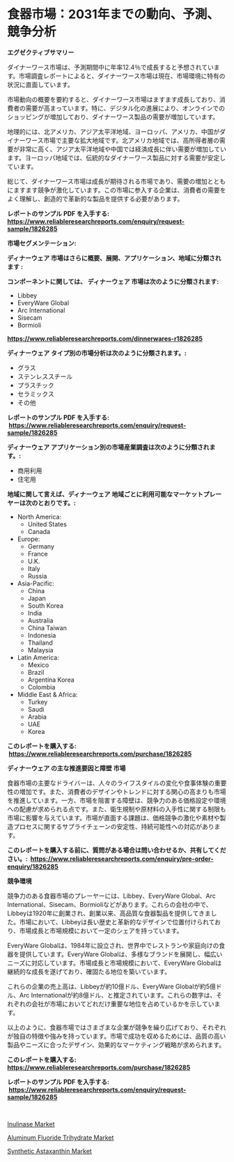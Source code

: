 <p><h1>食器市場：2031年までの動向、予測、競争分析</h1></p><p><strong>エグゼクティブサマリー</strong></p>
<p><p>ダイナーワース市場は、予測期間中に年率12.4％で成長すると予想されています。市場調査レポートによると、ダイナーワース市場は現在、市場環境に特有の状況に直面しています。</p><p>市場動向の概要を要約すると、ダイナーワース市場はますます成長しており、消費者の需要が高まっています。特に、デジタル化の進展により、オンラインでのショッピングが増加しており、ダイナーワース製品の需要が増加しています。</p><p>地理的には、北アメリカ、アジア太平洋地域、ヨーロッパ、アメリカ、中国がダイナーワース市場で主要な拡大地域です。北アメリカ地域では、高所得者層の需要が非常に高く、アジア太平洋地域や中国では経済成長に伴い需要が増加しています。ヨーロッパ地域では、伝統的なダイナーワース製品に対する需要が安定しています。</p><p>総じて、ダイナーワース市場は成長が期待される市場であり、需要の増加とともにますます競争が激化しています。この市場に参入する企業は、消費者の需要をよく理解し、創造的で革新的な製品を提供する必要があります。</p></p>
<p><strong>レポートのサンプル PDF を入手する: <a href="https://www.reliableresearchreports.com/enquiry/request-sample/1826285">https://www.reliableresearchreports.com/enquiry/request-sample/1826285</a></strong></p>
<p><strong>市場セグメンテーション:</strong></p>
<p><strong> ディナーウェア 市場はさらに概要、展開、アプリケーション、地域に分類されます :</strong></p>
<p><strong>コンポーネントに関しては、 ディナーウェア 市場は次のように分類されます: &nbsp;</strong></p>
<p><ul><li>Libbey</li><li>EveryWare Global</li><li>Arc International</li><li>Sisecam</li><li>Bormioli</li></ul></p>
<p><strong><a href="https://www.reliableresearchreports.com/dinnerwares-r1826285">https://www.reliableresearchreports.com/dinnerwares-r1826285</a></strong></p>
<p><strong> ディナーウェア タイプ別の市場分析は次のように分類されます。:</strong></p>
<p><ul><li>グラス</li><li>ステンレススチール</li><li>プラスチック</li><li>セラミックス</li><li>その他</li></ul></p>
<p><strong>レポートのサンプル PDF を入手する: &nbsp;<a href="https://www.reliableresearchreports.com/enquiry/request-sample/1826285">https://www.reliableresearchreports.com/enquiry/request-sample/1826285</a></strong></p>
<p><strong> ディナーウェア アプリケーション別の市場産業調査は次のように分類されます。:</strong></p>
<p><ul><li>商用利用</li><li>住宅用</li></ul></p>
<p><strong>地域に関して言えば、ディナーウェア 地域ごとに利用可能なマーケットプレーヤーは次のとおりです。:</strong></p>
<p><ul>
    <li>
        North America:
        <ul>
            <li>United States</li>
            <li>Canada</li>
        </ul>
    </li>
    <li>
        Europe:
        <ul>
            <li>Germany</li>
            <li>France</li>
            <li>U.K.</li>
            <li>Italy</li>
            <li>Russia</li>
        </ul>
    </li>
    <li>
        Asia-Pacific:
        <ul>
            <li>China</li>
            <li>Japan</li>
            <li>South Korea</li>
            <li>India</li>
            <li>Australia</li>
            <li>China Taiwan</li>
            <li>Indonesia</li>
            <li>Thailand</li>
            <li>Malaysia</li>
        </ul>
    </li>
    <li>
        Latin America:
        <ul>
            <li>Mexico</li>
            <li>Brazil</li>
            <li>Argentina Korea</li>
            <li>Colombia</li>
        </ul>
    </li>
    <li>
        Middle East & Africa:
        <ul>
            <li>Turkey</li>
            <li>Saudi</li>
            <li>Arabia</li>
            <li>UAE</li>
            <li>Korea</li>
        </ul>
    </li>
    </ul></p>
<p><strong>このレポートを購入する: &nbsp;<a href="https://www.reliableresearchreports.com/purchase/1826285">https://www.reliableresearchreports.com/purchase/1826285</a></strong></p>
<p><strong>ディナーウェア の主な推進要因と障壁 市場</strong></p>
<p><p>食器市場の主要なドライバーは、人々のライフスタイルの変化や食事体験の重要性の増加です。また、消費者のデザインやトレンドに対する関心の高まりも市場を推進しています。一方、市場を阻害する障壁は、競争力のある価格設定や環境への配慮が求められる点です。また、衛生規制や原材料の入手性に関する制限も市場に影響を与えています。市場が直面する課題は、価格競争の激化や素材や製造プロセスに関するサプライチェーンの安定性、持続可能性への対応があります。</p></p>
<p><strong>このレポートを購入する前に、質問がある場合は問い合わせるか、共有してください。:&nbsp; <a href="https://www.reliableresearchreports.com/enquiry/pre-order-enquiry/1826285">https://www.reliableresearchreports.com/enquiry/pre-order-enquiry/1826285</a></strong></p>
<p><strong>競争環境</strong></p>
<p><p>競争力のある食器市場のプレーヤーには、Libbey、EveryWare Global、Arc International、Sisecam、Bormioliなどがあります。これらの会社の中で、Libbeyは1920年に創業され、創業以来、高品質な食器製品を提供してきました。市場において、Libbeyは長い歴史と革新的なデザインで位置付けられており、市場成長と市場規模において一定のシェアを持っています。</p><p>EveryWare Globalは、1984年に設立され、世界中でレストランや家庭向けの食器を提供しています。EveryWare Globalは、多様なブランドを展開し、幅広いニーズに対応しています。市場成長と市場規模において、EveryWare Globalは継続的な成長を遂げており、確固たる地位を築いています。</p><p>これらの企業の売上高は、Libbeyが約10億ドル、EveryWare Globalが約5億ドル、Arc Internationalが約8億ドル、と推定されています。これらの数字は、それぞれの会社が市場においてどれだけ重要な地位を占めているかを示しています。</p><p>以上のように、食器市場ではさまざまな企業が競争を繰り広げており、それぞれが独自の特徴や強みを持っています。市場で成功を収めるためには、品質の高い製品やニーズに合ったデザイン、効果的なマーケティング戦略が求められます。</p></p>
<p><strong>このレポートを購入する: &nbsp; <a href="https://www.reliableresearchreports.com/purchase/1826285">https://www.reliableresearchreports.com/purchase/1826285</a></strong></p>
<p><strong>レポートのサンプル PDF を入手する: &nbsp;<a href="https://www.reliableresearchreports.com/enquiry/request-sample/1826285">https://www.reliableresearchreports.com/enquiry/request-sample/1826285</a></strong><strong></strong></p>
<p>&nbsp;</p>
<p><p><a href="https://www.linkedin.com/pulse/inulinase-market-size-share-amp-trends-analysis-report-material-2dsxf?trackingId=M11nIDNpE7lLA4QVb5KuQw%3D%3D">Inulinase Market</a></p><p><a href="https://www.linkedin.com/pulse/aluminum-fluoride-trihydrate-market-size-share-amp-trends-analysis-kchff?trackingId=fhuJ91bdA2F76bIOkAhRgw%3D%3D">Aluminum Fluoride Trihydrate Market</a></p><p><a href="https://www.linkedin.com/pulse/synthetic-astaxanthin-market-size-examines-its-scope-primary-focus-8t40f?trackingId=h01PSbcvQtrwScA1cB%2B6Iw%3D%3D">Synthetic Astaxanthin Market</a></p></p>